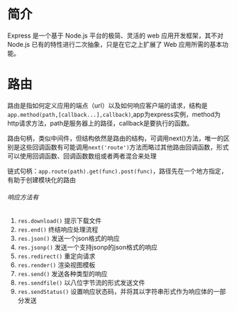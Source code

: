 ﻿# 简介
Express 是一个基于 Node.js 平台的极简、灵活的 web 应用开发框架，其不对 Node.js 已有的特性进行二次抽象，只是在它之上扩展了 Web 应用所需的基本功能。
# 路由
路由是指如何定义应用的端点（url）以及如何响应客户端的请求，结构是`app.method(path,[callback...],callback)`,app为express实例，method为http请求方法，path是服务器上的路径，callback是要执行的函数。

路由句柄，类似中间件，但结构依然是路由的结构，可调用next()方法，唯一的区别是这些回调函数有可能调用`next('route')`方法而略过其他路由回调函数，形式可以使用回调函数、回调函数数组或者两者混合来处理

链式句柄：`app.route(path).get(func).post(func)`，路径先在一个地方指定，有助于创建模块化的路由

###### 响应方法有
1. `res.download()` 提示下载文件
2. `res.end()` 终结响应处理流程
3. `res.json()` 发送一个json格式的响应
4. `res.jsonp()` 发送一个支持jsonp的json格式的响应
5. `res.redirect()` 重定向请求
6. `res.render()` 渲染视图模板
7. `res.send()` 发送各种类型的响应
8. `res.sendfile()` 以八位字节流的形式发送文件
9. `res.sendStatus()` 设置响应状态码，并将其以字符串形式作为响应体的一部分发送